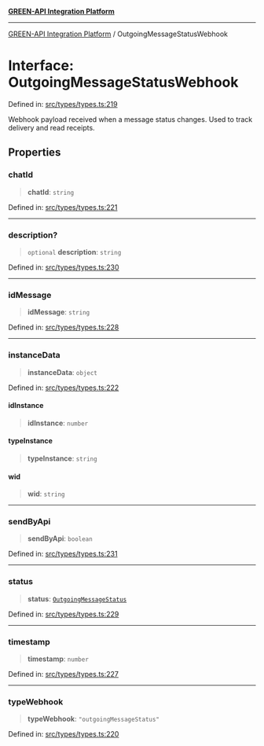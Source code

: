 [**GREEN-API Integration Platform**](../README.md)

***

[GREEN-API Integration Platform](../globals.md) / OutgoingMessageStatusWebhook

# Interface: OutgoingMessageStatusWebhook

Defined in: [src/types/types.ts:219](https://github.com/green-api/greenapi-integration/blob/65d246f492cf703d5fb1135013cb3aaba77514dc/src/types/types.ts#L219)

Webhook payload received when a message status changes.
Used to track delivery and read receipts.

## Properties

### chatId

> **chatId**: `string`

Defined in: [src/types/types.ts:221](https://github.com/green-api/greenapi-integration/blob/65d246f492cf703d5fb1135013cb3aaba77514dc/src/types/types.ts#L221)

***

### description?

> `optional` **description**: `string`

Defined in: [src/types/types.ts:230](https://github.com/green-api/greenapi-integration/blob/65d246f492cf703d5fb1135013cb3aaba77514dc/src/types/types.ts#L230)

***

### idMessage

> **idMessage**: `string`

Defined in: [src/types/types.ts:228](https://github.com/green-api/greenapi-integration/blob/65d246f492cf703d5fb1135013cb3aaba77514dc/src/types/types.ts#L228)

***

### instanceData

> **instanceData**: `object`

Defined in: [src/types/types.ts:222](https://github.com/green-api/greenapi-integration/blob/65d246f492cf703d5fb1135013cb3aaba77514dc/src/types/types.ts#L222)

#### idInstance

> **idInstance**: `number`

#### typeInstance

> **typeInstance**: `string`

#### wid

> **wid**: `string`

***

### sendByApi

> **sendByApi**: `boolean`

Defined in: [src/types/types.ts:231](https://github.com/green-api/greenapi-integration/blob/65d246f492cf703d5fb1135013cb3aaba77514dc/src/types/types.ts#L231)

***

### status

> **status**: [`OutgoingMessageStatus`](../type-aliases/OutgoingMessageStatus.md)

Defined in: [src/types/types.ts:229](https://github.com/green-api/greenapi-integration/blob/65d246f492cf703d5fb1135013cb3aaba77514dc/src/types/types.ts#L229)

***

### timestamp

> **timestamp**: `number`

Defined in: [src/types/types.ts:227](https://github.com/green-api/greenapi-integration/blob/65d246f492cf703d5fb1135013cb3aaba77514dc/src/types/types.ts#L227)

***

### typeWebhook

> **typeWebhook**: `"outgoingMessageStatus"`

Defined in: [src/types/types.ts:220](https://github.com/green-api/greenapi-integration/blob/65d246f492cf703d5fb1135013cb3aaba77514dc/src/types/types.ts#L220)
